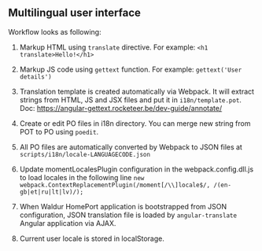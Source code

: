 ## Multilingual user interface

Workflow looks as following:

 1. Markup HTML using `translate` directive. For example:
 `<h1 translate>Hello!</h1>`

 2. Markup JS code using `gettext` function. For example:
 `gettext('User details')`

 3. Translation template is created automatically via Webpack. It will extract strings from HTML, JS and JSX files and put it in `i18n/template.pot`. Doc: https://angular-gettext.rocketeer.be/dev-guide/annotate/

 4. Create or edit PO files in i18n directory. You can merge new string from POT to PO using `poedit`.

 5. All PO files are automatically converted by Webpack to JSON files at `scripts/i18n/locale-LANGUAGECODE.json`

 6. Update momentLocalesPlugin configuration in the webpack.config.dll.js to load locales in the following line `new webpack.ContextReplacementPlugin(/moment[/\\]locale$/, /(en-gb|et|ru|lt|lv)/);`

 7. When Waldur HomePort application is bootstrapped from JSON configuration, JSON translation file is loaded by `angular-translate` Angular application via AJAX.

 8. Current user locale is stored in localStorage.
